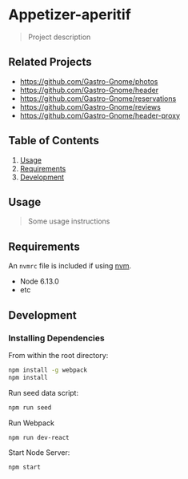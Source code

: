 # Appetizer-aperitif

> Project description

## Related Projects

  - https://github.com/Gastro-Gnome/photos
  - https://github.com/Gastro-Gnome/header
  - https://github.com/Gastro-Gnome/reservations
  - https://github.com/Gastro-Gnome/reviews
  - https://github.com/Gastro-Gnome/header-proxy

## Table of Contents

1. [Usage](#Usage)
1. [Requirements](#requirements)
1. [Development](#development)

## Usage

> Some usage instructions

## Requirements

An `nvmrc` file is included if using [nvm](https://github.com/creationix/nvm).

- Node 6.13.0
- etc

## Development

### Installing Dependencies

From within the root directory:

```sh
npm install -g webpack
npm install
```

Run seed data script:
```sh
npm run seed
```

Run Webpack
```sh
npm run dev-react
```

Start Node Server:
```sh
npm start
```



